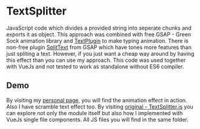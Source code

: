# TextSplitter

JavaScript code which divides a provided string into seperate chunks and exports it as object. This approach was combined with
free GSAP - Green Sock animation library and [TextPlugin](https://greensock.com/TextPlugin) to make typing animation.
There is non-free plugin [SplitText](https://greensock.com/SplitText) from GSAP which have tones more features than just spliting
a text. However, if you just want a cheap way around by having this effect than you can use my approach. This code was used
together with VueJs and not tested to work as standalone without ES6 compiler.

## Demo

 By visiting my [personal page](https://gediminaspalsys.uk/), you will find the animation effect in action. Also I have scramble
 text effect too. By visiting [original - TextSplitter.js](https://github.com/VitaminasG/Laravel-Vue-Portfolio/blob/master/resources/js/textMaterial.js)
 you can explore not only the module itself but also how I implemented with VueJs single file components. All JS files you will
 find in the same folder.
